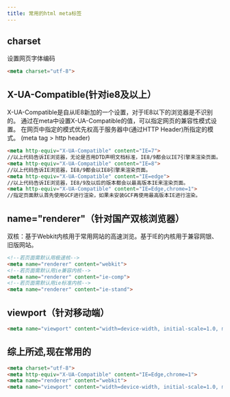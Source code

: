 ```yaml
---
title: 常用的html meta标签
---
```


## charset

设置网页字体编码

```html
<meta charset="utf-8">
```

## X-UA-Compatible(针对ie8及以上）

X-UA-Compatible是自从IE8新加的一个设置，对于IE8以下的浏览器是不识别的。
通过在meta中设置X-UA-Compatible的值，可以指定网页的兼容性模式设置。
在网页中指定的模式优先权高于服务器中(通过HTTP Header)所指定的模式。 (meta tag > http header)

```html
<meta http-equiv="X-UA-Compatible" content="IE=7">
//以上代码告诉IE浏览器，无论是否用DTD声明文档标准，IE8/9都会以IE7引擎来渲染页面。
<meta http-equiv="X-UA-Compatible" content="IE=8">
//以上代码告诉IE浏览器，IE8/9都会以IE8引擎来渲染页面。
<meta http-equiv="X-UA-Compatible" content="IE=edge">
//以上代码告诉IE浏览器，IE8/9及以后的版本都会以最高版本IE来渲染页面。
<meta http-equiv="X-UA-Compatible" content="IE=Edge,chrome=1">
//指定页面默认首先使用GCF进行渲染，如果未安装GCF再使用最高版本IE进行渲染。
```

## name="renderer"（针对国产双核浏览器）

双核：基于Webkit内核用于常用网站的高速浏览。基于IE的内核用于兼容网银、旧版网站。

```html
<!--若页面需默认用极速核-->
<meta name="renderer" content="webkit">
<!--若页面需默认用ie兼容内核-->
<meta name="renderer" content="ie-comp">
<!--若页面需默认用ie标准内核-->
<meta name="renderer" content="ie-stand">
```

## viewport（针对移动端）

```html
<meta name="viewport" content="width=device-width, initial-scale=1.0, maximum-scale=1.0, user-scalable=0">
```

## 综上所述,现在常用的

```html
<meta charset="utf-8">
<meta http-equiv="X-UA-Compatible" content="IE=Edge,chrome=1">
<meta name="renderer" content="webkit">
<meta name="viewport" content="width=device-width, initial-scale=1.0, maximum-scale=1.0, user-scalable=0">
```
